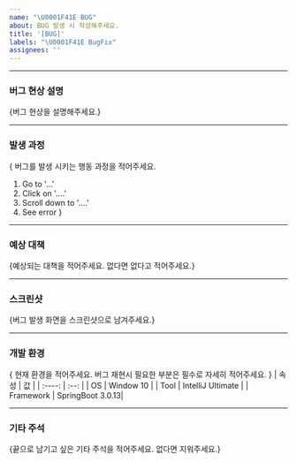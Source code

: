 ```yaml
---
name: "\U0001F41E BUG"
about: BUG 발생 시 작성해주세요.
title: '[BUG]'
labels: "\U0001F41E BugFix"
assignees: ''
---
```


---

### 버그 현상 설명

{버그 현상을 설명해주세요.}

---

### 발생 과정

{ 버그를 발생 시키는 행동 과정을 적어주세요.

1. Go to '...'
2. Click on '....'
3. Scroll down to '....'
4. See error
   }

---

### 예상 대책

{예상되는 대책을 적어주세요. 없다면 없다고 적어주세요.}

---

### 스크린샷

{버그 발생 화면을 스크린샷으로 남겨주세요.}

---

### 개발 환경

{ 현재 환경을 적어주세요. 버그 재현시 필요한 부분은 필수로 자세히 적어주세요. }
| 속성 | 값 |
| :----: | :--: |
| OS | Window 10 |
| Tool | IntelliJ Ultimate |
| Framework | SpringBoot 3.0.13|

---

### 기타 주석

{끝으로 남기고 싶은 기타 주석을 적어주세요. 없다면 지워주세요.}
